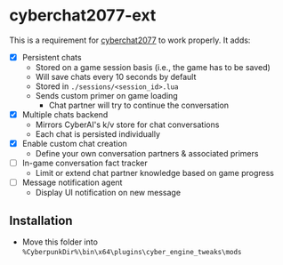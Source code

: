 # cyberchat2077-ext

This is a requirement for [cyberchat2077](https://github.com/eeev/cyberchat2077) to work properly. It adds:

- [x] Persistent chats
    - Stored on a game session basis (i.e., the game has to be saved)
    - Will save chats every 10 seconds by default
    - Stored in `./sessions/<session_id>.lua`
    - Sends custom primer on game loading
        - Chat partner will try to continue the conversation
- [x] Multiple chats backend
    - Mirrors CyberAI's k/v store for chat conversations
    - Each chat is persisted individually
- [x] Enable custom chat creation
    - Define your own conversation partners & associated primers
- [ ] In-game conversation fact tracker
    - Limit or extend chat partner knowledge based on game progress
- [ ] Message notification agent
    - Display UI notification on new message

## Installation

- Move this folder into `%CyberpunkDir%\bin\x64\plugins\cyber_engine_tweaks\mods`